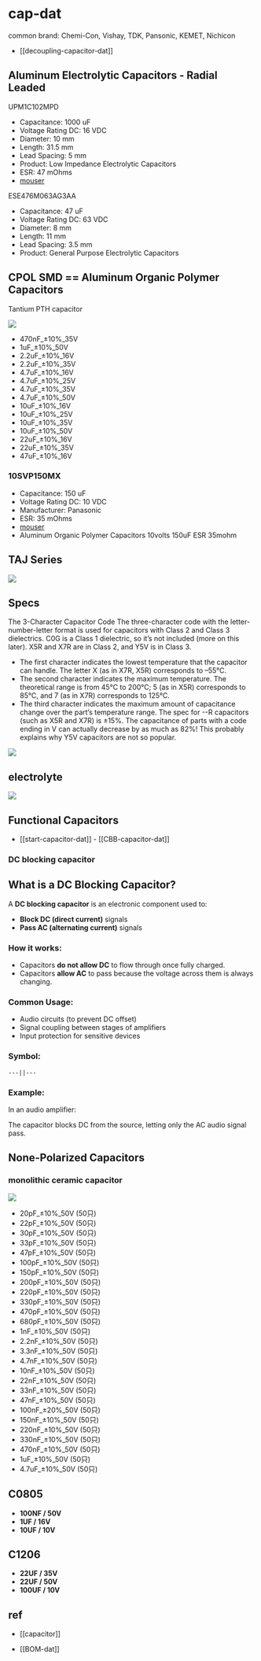 
# cap-dat 

common brand: 	Chemi-Con, Vishay, TDK, Pansonic, KEMET, Nichicon


- [[decoupling-capacitor-dat]]



## Aluminum Electrolytic Capacitors - Radial Leaded

UPM1C102MPD

- Capacitance:	1000 uF	
- Voltage Rating DC:	16 VDC	
- Diameter:	10 mm	
- Length:	31.5 mm	
- Lead Spacing:	5 mm
- Product:	Low Impedance Electrolytic Capacitors
- ESR:	47 mOhms
- [mouser](https://www.mouser.com/ProductDetail/Nichicon/UPM1C102MPD?qs=sGAEpiMZZMvwFf0viD3Y3asoeH%252BozipbRshjmM7HrXA%3D)

ESE476M063AG3AA

- Capacitance:	47 uF	
- Voltage Rating DC:	63 VDC	
- Diameter:	8 mm	
- Length:	11 mm	
- Lead Spacing:	3.5 mm	
- Product:	General Purpose Electrolytic Capacitors

## CPOL SMD == Aluminum Organic Polymer Capacitors

Tantium PTH capacitor 

![](2025-05-24-19-47-18.png)


- 470nF_±10%_35V
- 1uF_±10%_50V
- 2.2uF_±10%_16V
- 2.2uF_±10%_35V
- 4.7uF_±10%_16V
- 4.7uF_±10%_25V
- 4.7uF_±10%_35V
- 4.7uF_±10%_50V
- 10uF_±10%_16V
- 10uF_±10%_25V
- 10uF_±10%_35V
- 10uF_±10%_50V
- 22uF_±10%_16V
- 22uF_±10%_35V
- 47uF_±10%_16V


### 10SVP150MX

- Capacitance:	150 uF
- Voltage Rating DC:	10 VDC
- Manufacturer:	Panasonic
- ESR:	35 mOhms
- [mouser](https://www.mouser.com/ProductDetail/Panasonic/10SVP150MX?qs=OE1iw1LrrPHivwvo07HIWQ%3D%3D&srsltid=AfmBOoo4rCaynTxtMDlHuMfp_wQLsJcUsBf7wrQTaFRQ64rotDMANhCK)
- Aluminum Organic Polymer Capacitors 10volts 150uF ESR 35mohm



## TAJ Series 

![](2023-10-17-16-19-42.png)





## Specs 

The 3-Character Capacitor Code
The three-character code with the letter-number-letter format is used for capacitors with Class 2 and Class 3 dielectrics. C0G is a Class 1 dielectric, so it’s not included (more on this later). X5R and X7R are in Class 2, and Y5V is in Class 3.

- The first character indicates the lowest temperature that the capacitor can handle. The letter X (as in X7R, X5R) corresponds to –55°C.
- The second character indicates the maximum temperature. The theoretical range is from 45°C to 200°C; 5 (as in X5R) corresponds to 85°C, and 7 (as in X7R) corresponds to 125°C.
- The third character indicates the maximum amount of capacitance change over the part’s temperature range. The spec for --R capacitors (such as X5R and X7R) is ±15%. The capacitance of parts with a code ending in V can actually decrease by as much as 82%! This probably explains why Y5V capacitors are not so popular.


![](2023-12-29-18-18-14.png)



## electrolyte 

![](2025-03-14-20-31-28.png)

## Functional Capacitors

- [[start-capacitor-dat]] - [[CBB-capacitor-dat]]


### DC blocking capacitor


## What is a DC Blocking Capacitor?

A **DC blocking capacitor** is an electronic component used to:

- **Block DC (direct current)** signals
- **Pass AC (alternating current)** signals

### How it works:
- Capacitors **do not allow DC** to flow through once fully charged.
- Capacitors **allow AC** to pass because the voltage across them is always changing.

### Common Usage:
- Audio circuits (to prevent DC offset)
- Signal coupling between stages of amplifiers
- Input protection for sensitive devices

### Symbol:

    ---||---

### Example:

In an audio amplifier:

The capacitor blocks DC from the source, letting only the AC audio signal pass.



##  None-Polarized Capacitors

### monolithic ceramic capacitor

![](2025-05-25-19-21-13.png)

- 20pF_±10%_50V (50只)
- 22pF_±10%_50V (50只)
- 30pF_±10%_50V (50只)
- 33pF_±10%_50V (50只)
- 47pF_±10%_50V (50只)
- 100pF_±10%_50V (50只)
- 150pF_±10%_50V (50只)
- 200pF_±10%_50V (50只)
- 220pF_±10%_50V (50只)
- 330pF_±10%_50V (50只)
- 470pF_±10%_50V (50只)
- 680pF_±10%_50V (50只)
- 1nF_±10%_50V (50只)
- 2.2nF_±10%_50V (50只)
- 3.3nF_±10%_50V (50只)
- 4.7nF_±10%_50V (50只)
- 10nF_±10%_50V (50只)
- 22nF_±10%_50V (50只)
- 33nF_±10%_50V (50只)
- 47nF_±10%_50V (50只)
- 100nF_±20%_50V (50只)
- 150nF_±10%_50V (50只)
- 220nF_±10%_50V (50只)
- 330nF_±10%_50V (50只)
- 470nF_±10%_50V (50只)
- 1uF_±10%_50V (50只)
- 4.7uF_±10%_50V (50只)


## C0805 

- **100NF / 50V**
- **1UF / 16V**
- **10UF / 10V**


## C1206 

- **22UF / 35V**
- **22UF / 50V**
- **100UF / 10V**




## ref 



- [[capacitor]]


- [[BOM-dat]]